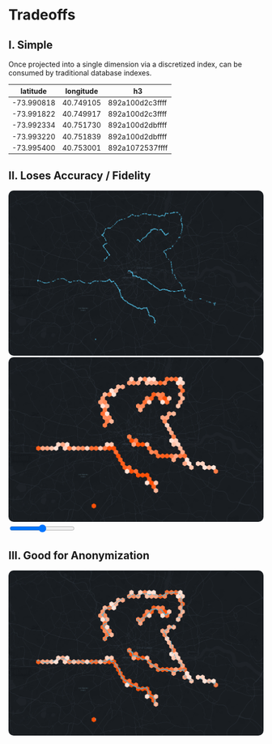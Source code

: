 # Tradeoffs

## I. Simple

Once projected into a single dimension via a discretized index, can be consumed by traditional database indexes.

| latitude   | longitude | h3              |
| ---------- | --------- | --------------- |
| -73.990818 | 40.749105 | 892a100d2c3ffff |
| -73.991822 | 40.749917 | 892a100d2c3ffff |
| -73.992334 | 40.751730 | 892a100d2dbffff |
| -73.993220 | 40.751839 | 892a100d2dbffff |
| -73.995400 | 40.753001 | 892a1072537ffff |

## II. Loses Accuracy / Fidelity

<div class="c-compare" style="--value:50%;">
  <img class="c-compare__left" src="../assets/images/raw.png"alt="Raw Data" style="border-radius:10px"/>
  <img class="c-compare__right" src="../assets/images/aggregated.png" alt="Aggregated Data" style="border-radius:10px"/>
  <input type="range" class="c-rng c-compare__range" min="0" max="100" value="50" oninput="this.parentNode.style.setProperty('--value', `${this.value}%`)" />
</div>

## III. Good for Anonymization

<img src="../assets/images/raw-vs-aggregated.png" alt="Raw data anonymized via aggregation" style="border-radius:10px"/>
